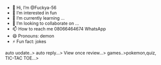 - 👋 Hi, I’m @Fuckya-56
- 👀 I’m interested in fun
- 🌱 I’m currently learning ...
- 💞️ I’m looking to collaborate on ...
- 📫 How to reach me 08066464674 WhatsApp 
- 😄 Pronouns: demon
- ⚡ Fun fact: jokes

<!---
Fuckya-56/Fuckya-56 is a ✨ special ✨ repository because its `README.md` (this file) appears on your GitHub profile.
You can click the Preview link to take a look at your changes.
--->
auto uodate..>
auto reply...>
View once review...>
games..>pokemon,quiz, TIC-TAC TOE...>
